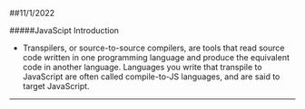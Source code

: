 ##11/1/2022

#####JavaScipt Introduction

- Transpilers, or source-to-source compilers, are tools that read source code written in one programming language and produce the equivalent code in another language. Languages you write that transpile to JavaScript are often called compile-to-JS languages, and are said to target JavaScript.

---